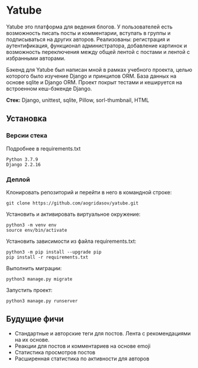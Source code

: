 # Yatube
Yatube это платформа для ведения блогов. У пользователей есть возможность писать посты и комментарии, вступать в группы и подписываться на других авторов. Реализованы: регистрация и аутентификация, функционал администратора, добавление картинок и возможность переключения между общей лентой с постами и лентой с избранными авторами.

Бэкенд для Yatube был написан мной в рамках учебного проекта, целью которого было изучение Django и принципов ORM. База данных на основе sqlite и Django ORM. Проект покрыт тестами и кешируется на встроенном кеш-бэкенде Django.

**Стек:** Django, unittest, sqlite, Pillow, sorl-thumbnail, HTML

## Установка

### Версии стека
Подробнее в requirements.txt
```
Python 3.7.9
Django 2.2.16
``` 

### Деплой
Клонировать репозиторий и перейти в него в командной строке:
```
git clone https://github.com/aogridasov/yatube.git
``` 
Установить и активировать виртуальное окружение:
``` 
python3 -m venv env
source env/bin/activate
```
Установить зависимости из файла requirements.txt:
```
python3 -m pip install --upgrade pip
pip install -r requirements.txt
``` 
Выполнить миграции:
```
python3 manage.py migrate
```
Запустить проект:
```
python3 manage.py runserver
```

## Будущие фичи
- Стандартные и авторские теги для постов. Лента с рекомендациями на их основе.
- Реакции для постов и комментариев на основе emoji
- Статистика просмотров постов
- Расширенная статистика по активности для авторов

